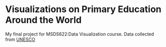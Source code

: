 # Visualizations on Primary Education Around the World
My final project for MSDS622:Data Visualization course.
Data collected from [UNESCO](http://data.uis.unesco.org/)
